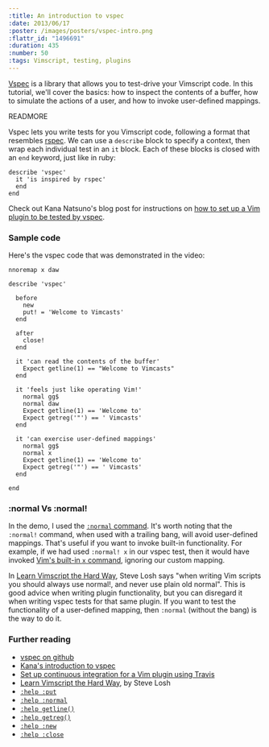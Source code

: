 ```yaml
--- 
:title: An introduction to vspec
:date: 2013/06/17
:poster: /images/posters/vspec-intro.png
:flattr_id: "1496691"
:duration: 435
:number: 50
:tags: Vimscript, testing, plugins
---
```


[Vspec][vspec] is a library that allows you to test-drive your Vimscript code. In this tutorial, we'll cover the basics: how to inspect the contents of a buffer, how to simulate the actions of a user, and how to invoke user-defined mappings.

[vspec]: https://github.com/kana/vim-vspec


READMORE


Vspec lets you write tests for you Vimscript code, following a format that resembles [rspec][]. We can use a `describe` block to specify a context, then wrap each individual test in an `it` block. Each of these blocks is closed with an `end` keyword, just like in ruby:

```viml
describe 'vspec'
  it 'is inspired by rspec'
  end
end
```

Check out Kana Natsuno's blog post for instructions on [how to set up a Vim plugin to be tested by vspec][setup].

### Sample code

Here's the vspec code that was demonstrated in the video:

```viml
nnoremap x daw

describe 'vspec'

  before
    new
    put! = 'Welcome to Vimcasts'
  end

  after
    close!
  end

  it 'can read the contents of the buffer'
    Expect getline(1) == "Welcome to Vimcasts"
  end

  it 'feels just like operating Vim!'
    normal gg$
    normal daw
    Expect getline(1) == 'Welcome to'
    Expect getreg('"') == ' Vimcasts'
  end

  it 'can exercise user-defined mappings'
    normal gg$
    normal x
    Expect getline(1) == 'Welcome to'
    Expect getreg('"') == ' Vimcasts'
  end

end
```

### :normal Vs :normal!

In the demo, I used the [`:normal` command][normal]. It's worth noting that the `:normal!` command, when used with a trailing bang, will avoid user-defined mappings. That's useful if you want to invoke built-in functionality. For example, if we had used `:normal! x` in our vspec test, then it would have invoked [Vim's built-in `x` command][x], ignoring our custom mapping.

In [Learn Vimscript the Hard Way][lvsthw29], Steve Losh says "when writing Vim scripts you should always use normal!, and never use plain old normal". This is good advice when writing plugin functionality, but you can disregard it when writing vspec tests for that same plugin. If you want to test the functionality of a user-defined mapping, then `:normal` (without the bang) is the way to do it.

### Further reading

* [vspec on github][vspec]
* [Kana's introduction to vspec][setup]
* [Set up continuous integration for a Vim plugin using Travis][ci]
* [Learn Vimscript the Hard Way][lvsthw], by Steve Losh
* [`:help :put`][put]
* [`:help :normal`][normal]
* [`:help getline()`][getline]
* [`:help getreg()`][getreg]
* [`:help :new`][new]
* [`:help :close`][close]

[vspec]: https://github.com/kana/vim-vspec
[setup]: http://whileimautomaton.net/2013/02/13211500
[ci]: http://whileimautomaton.net/2013/02/08211255
[lvsthw]: http://learnvimscriptthehardway.stevelosh.com/
[lvsthw29]: http://learnvimscriptthehardway.stevelosh.com/chapters/29.html
[rspec]: https://github.com/rspec/rspec

[x]: http://vimdoc.sourceforge.net/htmldoc/change.html#x
[normal]: http://vimdoc.sourceforge.net/htmldoc/various.html#:normal
[getline]: http://vimdoc.sourceforge.net/htmldoc/eval.html#getline()
[getreg]: http://vimdoc.sourceforge.net/htmldoc/eval.html#getreg()
[new]: http://vimdoc.sourceforge.net/htmldoc/windows.html#:new
[close]: http://vimdoc.sourceforge.net/htmldoc/windows.html#:close
[put]: http://vimdoc.sourceforge.net/htmldoc/change.html#:put
